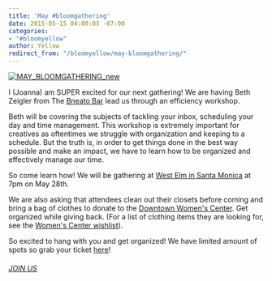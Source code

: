 ```yaml
---
title: 'May #bloomgathering'
date: 2015-05-15 04:00:03 -07:00
categories:
- "#bloomyellow"
author: Yellow
redirect_from: "/bloomyellow/may-bloomgathering/"
---
```


[![MAY_BLOOMGATHERING_new](https://yellow-blog-images.imgix.net/2015/05/MAY_BLOOMGATHERING_new3.jpg)](https://ti.to/yellowconference/may-bloom-gathering)  

I (Joanna) am SUPER excited for our next gathering! We are having Beth Zeigler from The [Bneato Bar](http://bneatobar.com/) lead us through an efficiency workshop.

Beth will be covering the subjects of tackling your inbox, scheduling your day and time management. This workshop is extremely important for creatives as oftentimes we struggle with organization and keeping to a schedule. But the truth is, in order to get things done in the best way possible and make an impact, we have to learn how to be organized and effectively manage our time.

So come learn how! We will be gathering at [West Elm in Santa Monica](http://www.westelm.com/stores/us/ca/santa-monica/) at 7pm on May 28th.

We are also asking that attendees clean out their closets before coming and bring a bag of clothes to donate to the [Downtown Women's Center](http://www.downtownwomenscenter.org/). Get organized while giving back. (For a list of clothing items they are looking for, see the [Women's Center wishlist](http://www.downtownwomenscenter.org/our_wishlist)).

So excited to hang with you and get organized! We have limited amount of spots so grab your ticket [here](https://ti.to/yellowconference/may-bloom-gathering)!

###### [JOIN US](https://ti.to/yellowconference/may-bloom-gathering)
